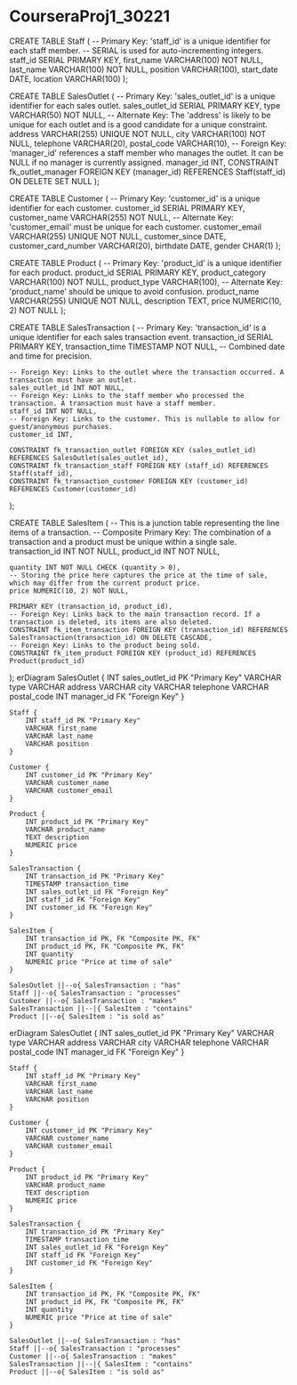 # CourseraProj1_30221
CREATE TABLE Staff (
    -- Primary Key: 'staff_id' is a unique identifier for each staff member.
    -- SERIAL is used for auto-incrementing integers.
    staff_id SERIAL PRIMARY KEY,
    first_name VARCHAR(100) NOT NULL,
    last_name VARCHAR(100) NOT NULL,
    position VARCHAR(100),
    start_date DATE,
    location VARCHAR(100)
);

CREATE TABLE SalesOutlet (
    -- Primary Key: 'sales_outlet_id' is a unique identifier for each sales outlet.
    sales_outlet_id SERIAL PRIMARY KEY,
    type VARCHAR(50) NOT NULL,
    -- Alternate Key: The 'address' is likely to be unique for each outlet and is a good candidate for a unique constraint.
    address VARCHAR(255) UNIQUE NOT NULL,
    city VARCHAR(100) NOT NULL,
    telephone VARCHAR(20),
    postal_code VARCHAR(10),
    -- Foreign Key: 'manager_id' references a staff member who manages the outlet. It can be NULL if no manager is currently assigned.
    manager_id INT,
    CONSTRAINT fk_outlet_manager FOREIGN KEY (manager_id) REFERENCES Staff(staff_id) ON DELETE SET NULL
);

CREATE TABLE Customer (
    -- Primary Key: 'customer_id' is a unique identifier for each customer.
    customer_id SERIAL PRIMARY KEY,
    customer_name VARCHAR(255) NOT NULL,
    -- Alternate Key: 'customer_email' must be unique for each customer.
    customer_email VARCHAR(255) UNIQUE NOT NULL,
    customer_since DATE,
    customer_card_number VARCHAR(20),
    birthdate DATE,
    gender CHAR(1)
);

CREATE TABLE Product (
    -- Primary Key: 'product_id' is a unique identifier for each product.
    product_id SERIAL PRIMARY KEY,
    product_category VARCHAR(100) NOT NULL,
    product_type VARCHAR(100),
    -- Alternate Key: 'product_name' should be unique to avoid confusion.
    product_name VARCHAR(255) UNIQUE NOT NULL,
    description TEXT,
    price NUMERIC(10, 2) NOT NULL
);

CREATE TABLE SalesTransaction (
    -- Primary Key: 'transaction_id' is a unique identifier for each sales transaction event.
    transaction_id SERIAL PRIMARY KEY,
    transaction_time TIMESTAMP NOT NULL, -- Combined date and time for precision.

    -- Foreign Key: Links to the outlet where the transaction occurred. A transaction must have an outlet.
    sales_outlet_id INT NOT NULL,
    -- Foreign Key: Links to the staff member who processed the transaction. A transaction must have a staff member.
    staff_id INT NOT NULL,
    -- Foreign Key: Links to the customer. This is nullable to allow for guest/anonymous purchases.
    customer_id INT,

    CONSTRAINT fk_transaction_outlet FOREIGN KEY (sales_outlet_id) REFERENCES SalesOutlet(sales_outlet_id),
    CONSTRAINT fk_transaction_staff FOREIGN KEY (staff_id) REFERENCES Staff(staff_id),
    CONSTRAINT fk_transaction_customer FOREIGN KEY (customer_id) REFERENCES Customer(customer_id)
);

CREATE TABLE SalesItem (
    -- This is a junction table representing the line items of a transaction.
    -- Composite Primary Key: The combination of a transaction and a product must be unique within a single sale.
    transaction_id INT NOT NULL,
    product_id INT NOT NULL,

    quantity INT NOT NULL CHECK (quantity > 0),
    -- Storing the price here captures the price at the time of sale, which may differ from the current product price.
    price NUMERIC(10, 2) NOT NULL,

    PRIMARY KEY (transaction_id, product_id),
    -- Foreign Key: Links back to the main transaction record. If a transaction is deleted, its items are also deleted.
    CONSTRAINT fk_item_transaction FOREIGN KEY (transaction_id) REFERENCES SalesTransaction(transaction_id) ON DELETE CASCADE,
    -- Foreign Key: Links to the product being sold.
    CONSTRAINT fk_item_product FOREIGN KEY (product_id) REFERENCES Product(product_id)
);
 erDiagram
    SalesOutlet {
        INT sales_outlet_id PK "Primary Key"
        VARCHAR type
        VARCHAR address
        VARCHAR city
        VARCHAR telephone
        VARCHAR postal_code
        INT manager_id FK "Foreign Key"
    }

    Staff {
        INT staff_id PK "Primary Key"
        VARCHAR first_name
        VARCHAR last_name
        VARCHAR position
    }

    Customer {
        INT customer_id PK "Primary Key"
        VARCHAR customer_name
        VARCHAR customer_email
    }

    Product {
        INT product_id PK "Primary Key"
        VARCHAR product_name
        TEXT description
        NUMERIC price
    }

    SalesTransaction {
        INT transaction_id PK "Primary Key"
        TIMESTAMP transaction_time
        INT sales_outlet_id FK "Foreign Key"
        INT staff_id FK "Foreign Key"
        INT customer_id FK "Foreign Key"
    }

    SalesItem {
        INT transaction_id PK, FK "Composite PK, FK"
        INT product_id PK, FK "Composite PK, FK"
        INT quantity
        NUMERIC price "Price at time of sale"
    }

    SalesOutlet ||--o{ SalesTransaction : "has"
    Staff ||--o{ SalesTransaction : "processes"
    Customer ||--o{ SalesTransaction : "makes"
    SalesTransaction ||--|{ SalesItem : "contains"
    Product ||--o{ SalesItem : "is sold as"
erDiagram
    SalesOutlet {
        INT sales_outlet_id PK "Primary Key"
        VARCHAR type
        VARCHAR address
        VARCHAR city
        VARCHAR telephone
        VARCHAR postal_code
        INT manager_id FK "Foreign Key"
    }

    Staff {
        INT staff_id PK "Primary Key"
        VARCHAR first_name
        VARCHAR last_name
        VARCHAR position
    }

    Customer {
        INT customer_id PK "Primary Key"
        VARCHAR customer_name
        VARCHAR customer_email
    }

    Product {
        INT product_id PK "Primary Key"
        VARCHAR product_name
        TEXT description
        NUMERIC price
    }

    SalesTransaction {
        INT transaction_id PK "Primary Key"
        TIMESTAMP transaction_time
        INT sales_outlet_id FK "Foreign Key"
        INT staff_id FK "Foreign Key"
        INT customer_id FK "Foreign Key"
    }

    SalesItem {
        INT transaction_id PK, FK "Composite PK, FK"
        INT product_id PK, FK "Composite PK, FK"
        INT quantity
        NUMERIC price "Price at time of sale"
    }

    SalesOutlet ||--o{ SalesTransaction : "has"
    Staff ||--o{ SalesTransaction : "processes"
    Customer ||--o{ SalesTransaction : "makes"
    SalesTransaction ||--|{ SalesItem : "contains"
    Product ||--o{ SalesItem : "is sold as"

